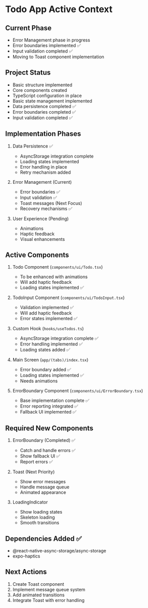 # Todo App Active Context

## Current Phase
- Error Management phase in progress
- Error boundaries implemented ✅
- Input validation completed ✅
- Moving to Toast component implementation

## Project Status
- Basic structure implemented
- Core components created
- TypeScript configuration in place
- Basic state management implemented
- Data persistence completed ✅
- Error boundaries completed ✅
- Input validation completed ✅

## Implementation Phases
1. Data Persistence ✅
   - AsyncStorage integration complete
   - Loading states implemented
   - Error handling in place
   - Retry mechanism added

2. Error Management (Current)
   - Error boundaries ✅
   - Input validation ✅
   - Toast messages (Next Focus)
   - Recovery mechanisms ✅

3. User Experience (Pending)
   - Animations
   - Haptic feedback
   - Visual enhancements

## Active Components
1. Todo Component (`components/ui/Todo.tsx`)
   - To be enhanced with animations
   - Will add haptic feedback
   - Loading states implemented ✅

2. TodoInput Component (`components/ui/TodoInput.tsx`)
   - Validation implemented ✅
   - Will add haptic feedback
   - Error states implemented ✅

3. Custom Hook (`hooks/useTodos.ts`)
   - AsyncStorage integration complete ✅
   - Error handling implemented ✅
   - Loading states added ✅

4. Main Screen (`app/(tabs)/index.tsx`)
   - Error boundary added ✅
   - Loading states implemented ✅
   - Needs animations

5. ErrorBoundary Component (`components/ui/ErrorBoundary.tsx`)
   - Base implementation complete ✅
   - Error reporting integrated ✅
   - Fallback UI implemented ✅

## Required New Components
1. ErrorBoundary (Completed) ✅
   - Catch and handle errors ✅
   - Show fallback UI ✅
   - Report errors ✅

2. Toast (Next Priority)
   - Show error messages
   - Handle message queue
   - Animated appearance

3. LoadingIndicator
   - Show loading states
   - Skeleton loading
   - Smooth transitions

## Dependencies Added ✅
- @react-native-async-storage/async-storage
- expo-haptics

## Next Actions
1. Create Toast component
2. Implement message queue system
3. Add animated transitions
4. Integrate Toast with error handling 